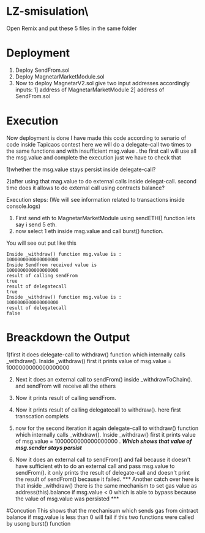 # LZ-smisulation\
Open Remix and put these 5 files in the same folder

# Deployment
1) Deploy SendFrom.sol 
2) Deploy MagnetarMarketModule.sol 
3) Now to deploy MagnetarV2.sol give two input addresses accordingly 
        inputs: 1] address of MagnetarMarketModule
                 2] address of SendFrom.sol

# Execution
Now deployment is done I have made this code according to senario of code inside Tapicaos contest
here we will do a delegate-call two times to the same functions and with insufficient msg.value . 
the first call will use all the msg.value and complete the execution just we have to check that 

1)whether the msg.value stays persist inside delegate-call?

2)after using that mag.value to do external calls inside delegat-call. second time does it allows to do external call using contracts balance?

Execution steps: (We will see information related to transactions inside console.logs)
1) First send eth to MagnetarMarketModule using sendETH() function lets say i send 5 eth.
2) now select 1 eth inside msg.value and call burst() function.

You will see out put like this 
```
Inside _withdraw() function msg.value is :
1000000000000000000
Inside Sendfrom received value is
1000000000000000000
result of calling sendFrom
true
result of delegatecall
true
Inside _withdraw() function msg.value is :
1000000000000000000
result of delegatecall
false
```
# Breackdown the Output
1)first it does delegate-call to withdraw() function which internally calls _withdraw(). Inside _withdraw() first it prints value of msg.value = 1000000000000000000

2) Next it does an external call to sendFrom() inside _withdrawToChain().  and sendFrom will receive all the ethers 

3) Now it prints result of calling sendFrom.

4) Now it prints result of calling delegatecall to withdraw(). here first transcation complets

5) now for the second iteration it again delegate-call to withdraw() function which internally calls _withdraw().
   Inside _withdraw() first it prints value of msg.value = 1000000000000000000 . ***Which shows that value of msg.sender stays persist***

6) Now it does an external call to sendFrom() and fail because it doesn't have sufficient eth to do an external call and pass msg.value to sendFrom(). it only prints the result of delegate-call and doesn't print the result of sendFrom() because it failed.
   *** Another catch over here is that inside _withdraw() there is the same mechanism to set gas value as address(this).balance if msg.value < 0 which is able to bypass because the value of msg.value was persisted ***

#Concution 
This shows that the mechanisum which sends gas from cintract balance if msg.value is less than 0 will fail if this two functions were called by usong burst() function 

